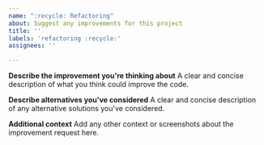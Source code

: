 ```yaml
---
name: ":recycle: Refactoring"
about: Suggest any improvements for this project
title: ''
labels: 'refactoring :recycle:'
assignees: ''

---
```


**Describe the improvement you're thinking about**
A clear and concise description of what you think could improve the code.

**Describe alternatives you've considered**
A clear and concise description of any alternative solutions you've considered.

**Additional context**
Add any other context or screenshots about the improvement request here.
